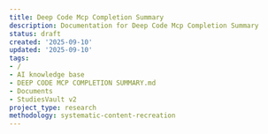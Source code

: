 ```yaml
---
title: Deep Code Mcp Completion Summary
description: Documentation for Deep Code Mcp Completion Summary
status: draft
created: '2025-09-10'
updated: '2025-09-10'
tags:
- /
- AI knowledge base
- DEEP CODE MCP COMPLETION SUMMARY.md
- Documents
- StudiesVault v2
project_type: research
methodology: systematic-content-recreation
---
```


